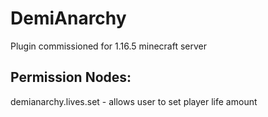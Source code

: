 # DemiAnarchy
Plugin commissioned for 1.16.5 minecraft server

<h2>Permission Nodes:</h2>
demianarchy.lives.set - allows user to set player life amount
